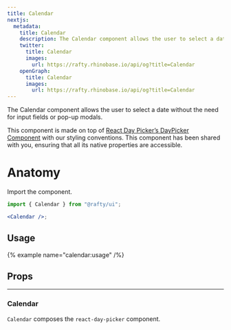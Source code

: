 ```yaml
---
title: Calendar
nextjs:
  metadata:
    title: Calendar
    description: The Calendar component allows the user to select a date without the need for input fields or pop-up modals.
    twitter:
      title: Calendar
      images:
        url: https://rafty.rhinobase.io/api/og?title=Calendar
    openGraph:
      title: Calendar
      images:
        url: https://rafty.rhinobase.io/api/og?title=Calendar
---
```


The Calendar component allows the user to select a date without the need for input fields or pop-up modals.

This component is made on top of [React Day Picker’s DayPicker Component](https://react-day-picker.js.org/start) with our styling conventions. This component has been shared with you, ensuring that all its native properties are accessible.

# Anatomy

Import the component.

```jsx
import { Calendar } from "@rafty/ui";

<Calendar />;
```

## Usage

{% example name="calendar:usage" /%}

## Props

---

### Calendar

`Calendar` composes the `react-day-picker` component.
